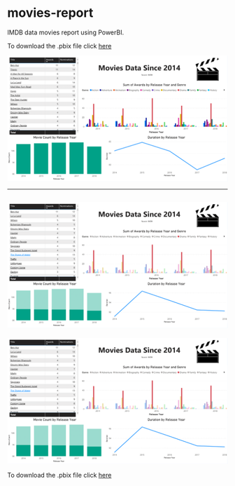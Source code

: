 # movies-report

IMDB data movies report using PowerBI.

To download the .pbix file click [here](./movies-report.pbix)


![Report Overview](/movies-report.png)

-------------------------------------------------------------
![](/movies-report-1.png)
----------------------------------------------------------

![](/movies-report-1.png)


To download the .pbix file click [here](./movies-report.pbix)
